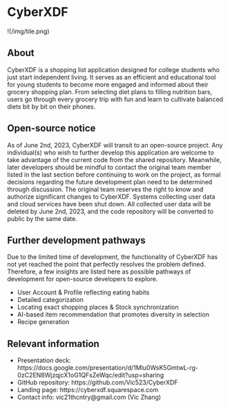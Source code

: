 # CyberXDF
!(/img/tile.png)
## About
CyberXDF is a shopping list application designed for college students who just start independent living. It serves as an efficient and educational tool for young students to become more engaged and informed about their grocery shopping plan. From selecting diet plans to filling nutrition bars, users go through every grocery trip with fun and learn to cultivate balanced diets bit by bit on their phones.

## Open-source notice
As of June 2nd, 2023, CyberXDF will transit to an open-source project. Any individual(s) who wish to further develop this application are welcome to take advantage of the current code from the shared repository. Meanwhile, later developers should be mindful to contact the original team member listed in the last section before continuing to work on the project, as formal decisions regarding the future development plan need to be determined through discussion. The original team reserves the right to know and authorize significant changes to CyberXDF.
Systems collecting user data and cloud services have been shut down. All collected user data will be deleted by June 2nd, 2023, and the code repository will be converted to public by the same date.

## Further development pathways
Due to the limited time of development, the functionality of CyberXDF has not yet reached the point that perfectly resolves the problem defined. Therefore, a few insights are listed here as possible pathways of development for open-source developers to explore.
<ul>
  <li>User Account & Profile reflecting eating habits</li>
  <li>Detailed categorization</li>
  <li>Locating exact shopping places & Stock synchronization</li>
  <li>AI-based item recommendation that promotes diversity in selection</li>
  <li>Recipe generation</li>
</ul>

## Relevant information
<ul>
  <li>Presentation deck: https://docs.google.com/presentation/d/1Mlu0WsK5GmtwL-rg-0zC2EN8WjzqjcX1oG1QFsZeWqc/edit?usp=sharing</li>
  <li>GitHub repository: https://github.com/Vic523/CyberXDF</li>
  <li>Landing page: https://cyberxdf.squarespace.com</li>
  <li>Contact info: vic21thcntry@gmail.com (Vic Zhang)</li>
</ul>

